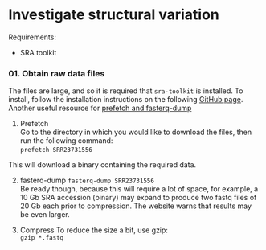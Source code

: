 # Investigate structural variation

Requirements:     
- SRA toolkit    


### 01. Obtain raw data files ###
The files are large, and so it is required that `sra-toolkit` is installed. To install, follow the installation instructions on the following [GitHub page](https://github.com/ncbi/sra-tools/wiki/02.-Installing-SRA-Toolkit).          
Another useful resource for [prefetch and fasterq-dump](https://github.com/ncbi/sra-tools/wiki/08.-prefetch-and-fasterq-dump)         

1. Prefetch     
Go to the directory in which you would like to download the files, then run the following command:     
`prefetch SRR23731556`        

This will download a binary containing the required data.    

2. fasterq-dump
`fasterq-dump SRR23731556`    
Be ready though, because this will require a lot of space, for example, a 10 Gb SRA accession (binary) may expand to produce two fastq files of 20 Gb each prior to compression. The website warns that results may be even larger.     

3. Compress
To reduce the size a bit, use gzip:    
`gzip *.fastq` 

